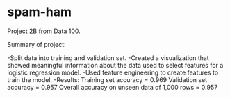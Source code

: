 # spam-ham

Project 2B from Data 100.

Summary of project:

-Split data into training and validation set.
-Created a visualization that showed meaningful information about the data used to select features for a logistic regression model.
-Used feature engineering to create features to train the model.
-Results: 
Training set accuracy = 0.969
Validation set accuracy = 0.957
Overall accuracy on unseen data of 1,000 rows = 0.957
